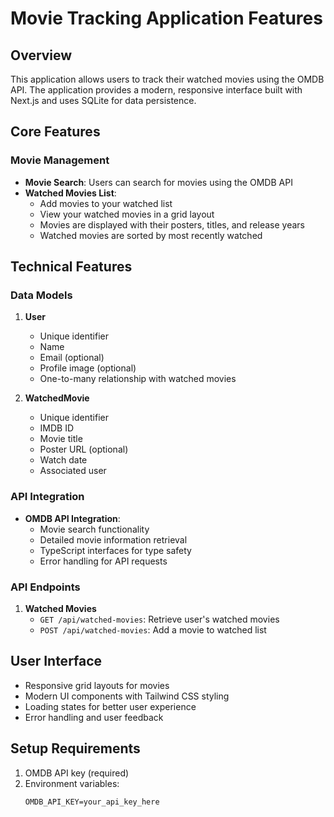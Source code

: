 # Movie Tracking Application Features

## Overview
This application allows users to track their watched movies using the OMDB API. The application provides a modern, responsive interface built with Next.js and uses SQLite for data persistence.

## Core Features

### Movie Management
- **Movie Search**: Users can search for movies using the OMDB API
- **Watched Movies List**: 
  - Add movies to your watched list
  - View your watched movies in a grid layout
  - Movies are displayed with their posters, titles, and release years
  - Watched movies are sorted by most recently watched

## Technical Features

### Data Models
1. **User**
   - Unique identifier
   - Name
   - Email (optional)
   - Profile image (optional)
   - One-to-many relationship with watched movies

2. **WatchedMovie**
   - Unique identifier
   - IMDB ID
   - Movie title
   - Poster URL (optional)
   - Watch date
   - Associated user

### API Integration
- **OMDB API Integration**:
  - Movie search functionality
  - Detailed movie information retrieval
  - TypeScript interfaces for type safety
  - Error handling for API requests

### API Endpoints
1. **Watched Movies**
   - `GET /api/watched-movies`: Retrieve user's watched movies
   - `POST /api/watched-movies`: Add a movie to watched list

## User Interface
- Responsive grid layouts for movies
- Modern UI components with Tailwind CSS styling
- Loading states for better user experience
- Error handling and user feedback

## Setup Requirements
1. OMDB API key (required)
2. Environment variables:
   ```
   OMDB_API_KEY=your_api_key_here
   ```